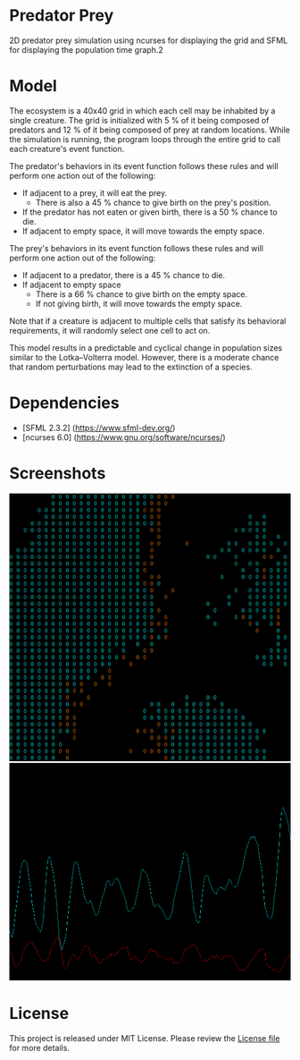 # Predator Prey
2D predator prey simulation using ncurses for displaying the grid and SFML for displaying the population time graph.2

# Model
The ecosystem is a 40x40 grid in which each cell may be inhabited by a single creature. The grid is initialized with 5 % of it being composed of predators and 12 % of it being composed of prey at random locations. While the simulation is running, the program loops through the entire grid to call each creature's event function.

The predator's behaviors in its event function follows these rules and will perform one action out of the following:
- If adjacent to a prey, it will eat the prey. 
   - There is also a 45 % chance to give birth on the prey's position.
- If the predator has not eaten or given birth, there is a 50 % chance to die.
- If adjacent to empty space, it will move towards the empty space.

The prey's behaviors in its event function follows these rules and will perform one action out of the following:
- If adjacent to a predator, there is a 45 % chance to die.
- If adjacent to empty space
   - There is a 66 % chance to give birth on the empty space. 
   - If not giving birth, it will move towards the empty space.

Note that if a creature is adjacent to multiple cells that satisfy its behavioral requirements, it will randomly select one cell to act on.

This model results in a predictable and cyclical change in population sizes similar to the Lotka–Volterra model. However, there is a moderate chance that random perturbations may lead to the extinction of a species.


# Dependencies
- [SFML 2.3.2] (https://www.sfml-dev.org/)
- [ncurses 6.0] (https://www.gnu.org/software/ncurses/)

# Screenshots
![grid](screenshots/grid.png)
![graph](screenshots/graph.png)

# License
This project is released under MIT License. Please review the [License file](LICENSE) for more details.
